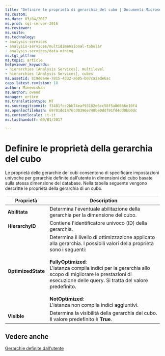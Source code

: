 ```yaml
---
title: "Definire le proprietà di gerarchia del cubo | Documenti Microsoft"
ms.custom: 
ms.date: 03/04/2017
ms.prod: sql-server-2016
ms.reviewer: 
ms.suite: 
ms.technology:
- analysis-services
- analysis-services/multidimensional-tabular
- analysis-services/data-mining
ms.tgt_pltfrm: 
ms.topic: article
helpviewer_keywords:
- hierarchies [Analysis Services], multilevel
- hierarchies [Analysis Services], cubes
ms.assetid: 819d0a4e-7815-4332-a605-b07ca2ade6ac
caps.latest.revision: 18
author: Minewiskan
ms.author: owend
manager: erikre
ms.translationtype: MT
ms.sourcegitcommit: f3481fcc2bb74eaf93182e6cc58f5a06666e10f4
ms.openlocfilehash: 69781dd1476cd0396e748be0ddf91fd4dd0bb0dc
ms.contentlocale: it-it
ms.lasthandoff: 09/01/2017

---
```

# <a name="define-cube-hierarchy-properties"></a>Definire le proprietà della gerarchia del cubo
  Le proprietà delle gerarchie dei cubi consentono di specificare impostazioni univoche per gerarchie definite dall'utente in dimensioni del cubo basate sulla stessa dimensione del database. Nella tabella seguente vengono descritte le proprietà della gerarchia di un cubo.  
  
|Proprietà|Description|  
|--------------|-----------------|  
|**Abilitata**|Determina l'eventuale abilitazione della gerarchia per la dimensione del cubo.|  
|**HierarchyID**|Contiene l'identificatore univoco (ID) della gerarchia.|  
|**OptimizedState**|Determina il livello di ottimizzazione applicato alla gerarchia. I possibili valori della proprietà sono i seguenti:<br /><br /> **FullyOptimized**:<br />                    L'istanza compila indici per la gerarchia allo scopo di migliorare le prestazioni di esecuzione delle query. Si tratta del valore predefinito.<br /><br /> **NotOptimized**:<br />                    L'istanza non compila indici aggiuntivi.|  
|**Visible**|Determina la visibilità della gerarchia del cubo. Il valore predefinito è **True**.|  
  
## <a name="see-also"></a>Vedere anche  
 [Gerarchie definite dall'utente](../../analysis-services/multidimensional-models-olap-logical-dimension-objects/user-hierarchies.md)  
  
  
